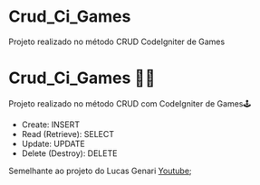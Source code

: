 # Crud_Ci_Games
Projeto realizado no método CRUD CodeIgniter de Games
# Crud_Ci_Games 👩‍💻

Projeto realizado no método CRUD com CodeIgniter de Games🕹️

 - Create: INSERT
 - Read (Retrieve): SELECT
 - Update: UPDATE
 - Delete (Destroy): DELETE

Semelhante ao projeto do Lucas Genari [Youtube](https://www.youtube.com/playlist?list=PLgG1YagpzTzx8xfGh_mGCUoQBx3KHK_H6);
